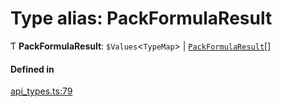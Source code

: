 # Type alias: PackFormulaResult

Ƭ **PackFormulaResult**: `$Values`<`TypeMap`\> \| [`PackFormulaResult`](PackFormulaResult.md)[]

#### Defined in

[api_types.ts:79](https://github.com/coda/packs-sdk/blob/main/api_types.ts#L79)
